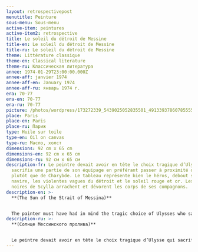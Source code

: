 ```yaml
---
layout: retrospectivepost
menutitle: Peinture
sous-menu: Sous-menu
active-item: peintures
active-item2: retrospective
title: Le soleil du détroit de Messine
title-en: Le soleil du détroit de Messine
title-ru: Le soleil du détroit de Messine
theme: Littérature classique
theme-en: Classical literature
theme-ru: Классическая литература
annee: 1974-01-29T23:00:00.000Z
annee-aff: janvier 1974
annee-aff-en: January 1974
annee-aff-ru: январь 1974 г.
era: 70-77
era-en: 70-77
era-ru: 70-77
picture: /photos/wordpress/173272339_5439025052835501_4913393786078555588_n.jpg
place: Paris
place-en: Paris
place-ru: Париж
type: Huile sur toile
type-en: Oil on canvas
type-ru: Масло, холст
dimensions: 92 cm x 65 cm
dimensions-en: 92 cm x 65 cm
dimensions-ru: 92 см x 65 см
description-fr: Le peintre devait avoir en tête le choix tragique d’Ulysse qui
  sacrifia une partie de son équipage en préférant passer à proximité de Scylla
  plutôt que de Charybde. Le tableau représente bien le héros, debout sur son
  navire, les violentes vagues du détroit et le soleil rouge et or. Les têtes
  noires de Scylla arrachent et dévorent les corps de ses compagnons.
description-en: >-
  **(The Sun of the Strait of Messina)**


  The painter must have had in mind the tragic choice of Ulysses who sacrificed part of his crew by opting to pass near Scylla rather than Charybdis. The painting represents the hero, standing on his ship, the violent waves of the strait and a red and gold sun. Scylla's black heads tear off and devour the bodies of his companions.
description-ru: >-
  **(Солнце Мессинского пролива)**


  Le peintre devait avoir en tête le choix tragique d’Ulysse qui sacrifia une partie de son équipage en préférant passerХХудожник, должно быть, имел в виду трагический выбор Улисса, который пожертвовал частью своей команды, решив пройти мимо Сциллы, а не Харибды. На картине изображен герой, стоящий на своем корабле, бушующие волны пролива и красно-золотое солнце. Черные головы Сциллы отрывают и пожирают тела его товарищей. à proximité de Scylla plutôt que de Charybde. Le tableau représente bien le héros, debout sur son navire, les violentes vagues du détroit et le soleil rouge et or. Les têtes noires de Scylla arrachent et dévorent les corps de ses compagnons.
---
```


